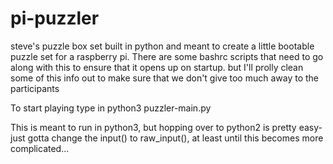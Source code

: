 # pi-puzzler
steve's puzzle box set built in python and meant to create a little bootable puzzle set for a raspberry pi. There are some bashrc scripts that need to go along with this to ensure that it opens up on startup. but I'll prolly clean some of this info out to make sure that we don't give too much away to the participants

To start playing type in python3 puzzler-main.py

This is meant to run in python3, but hopping over to python2 is pretty easy- just gotta change the input() to raw_input(), at least until this becomes more complicated... 

